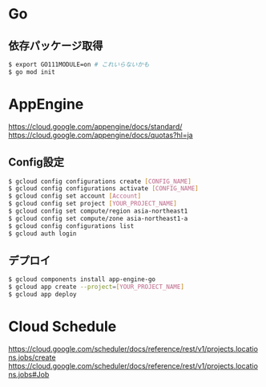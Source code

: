 # Go
## 依存パッケージ取得
```bash
$ export GO111MODULE=on # これいらないかも
$ go mod init
```

# AppEngine
https://cloud.google.com/appengine/docs/standard/
https://cloud.google.com/appengine/docs/quotas?hl=ja

## Config設定
```bash
$ gcloud config configurations create [CONFIG_NAME]
$ gcloud config configurations activate [CONFIG_NAME]
$ gcloud config set account [Account]
$ gcloud config set project [YOUR_PROJECT_NAME]
$ gcloud config set compute/region asia-northeast1
$ gcloud config set compute/zone asia-northeast1-a
$ gcloud config configurations list
$ gcloud auth login
```

## デプロイ
```bash
$ gcloud components install app-engine-go
$ gcloud app create --project=[YOUR_PROJECT_NAME]
$ gcloud app deploy
```

# Cloud Schedule
https://cloud.google.com/scheduler/docs/reference/rest/v1/projects.locations.jobs/create
https://cloud.google.com/scheduler/docs/reference/rest/v1/projects.locations.jobs#Job